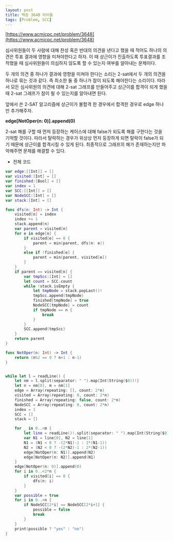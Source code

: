 ```yaml
---
layout: post
title: 백준 3648 아이돌
tags: [Problem, SCC]
---
```


[https://www.acmicpc.net/problem/3648](https://www.acmicpc.net/problem/3648)

심사위원들이 두 사람에 대해 찬성 혹은 반대의 의견을 낸다고 했을 때 적어도 하나의 의견은 투표 결과에 영향을 미쳐야한다고 하자. 이 때 상근이가 진출하도록 투표결과를 조작했을 때 심사위원들이 의심하지 않도록 할 수 있는지 여부를 알아내는 문제이다.  

두 개의 의견 중 하나가 결과에 영향을 미쳐야 한다는 소리는 2-sat에서 두 개의 의견을 하나로 묶는 것과 같다. 즉 최소한 둘 중 하나가 참이 되도록 해야한다는 소리이다. 따라서 모든 심사위원의 의견에 대해 2-sat 그래프를 만들어주고 상근이를 합격이 되게 했을 때 2-sat 그래프가 참이 될 수 있는지를 알아내면 된다.  

앞에서 쓴 2-SAT 알고리즘에 상근이가 불합격 한 경우에서 합격한 경우로 edge 하나만 추가해주자.  

**edge[NotOper(n: 0)].append(0)**

2-sat 해를 구할 때 먼저 등장하는 케이스에 대해 false가 되도록 해를 구한다는 것을 기억할 것이다. 따라서 탈락하는 경우가 위상상 먼저 등장하게 되면 탈락이 false가 되기 때문에 상근이를 합격시킬 수 있게 된다. 최종적으로 그래프의 해가 존재하는지만 파악해주면 문제를 해결할 수 있다.  

- 전체 코드



```swift
var edge:[[Int]] = []
var visited:[Int] = []
var finished:[Bool] = []
var index = 1
var SCC:[[Int]] = []
var NodeSCC:[Int] = []
var stack:[Int] = []

func dfs(n: Int) -> Int {
    visited[n] = index
    index += 1
    stack.append(n)
    var parent = visited[n]
    for e in edge[n] {
        if visited[e] == 0 {
            parent = min(parent, dfs(n: e))
        }
        else if !finished[e] {
            parent = min(parent, visited[e])
        }
    }
    if parent == visited[n] {
        var tmpScc:[Int] = []
        let count = SCC.count
        while !stack.isEmpty {
            let tmpNode = stack.popLast()!
            tmpScc.append(tmpNode)
            finished[tmpNode] = true
            NodeSCC[tmpNode] = count
            if tmpNode == n {
                break
            }
        }
        SCC.append(tmpScc)
    }
    return parent
}

func NotOper(n: Int) -> Int {
    return (n%2 == 0 ? n+1 : n-1)
}


while let l = readLine() {
    let nm = l.split(separator: " ").map{Int(String($0))!}
    let n = nm[0], m = nm[1]
    edge = Array(repeating: [], count: 2*n)
    visited = Array(repeating: 0, count: 2*n)
    finished = Array(repeating: false, count: 2*n)
    NodeSCC = Array(repeating: 0, count: 2*n)
    index = 1
    SCC = []
    stack = []

    for _ in 0..<m {
        let line = readLine()!.split(separator: " ").map{Int(String($0))!}
        var N1 = line[0], N2 = line[1]
        N1 = (N1 < 0 ? -(2*N1)-1 : 2*(N1-1))
        N2 = (N2 < 0 ? -(2*N2)-1 : 2*(N2-1))
        edge[NotOper(n: N1)].append(N2)
        edge[NotOper(n: N2)].append(N1)
    }
    edge[NotOper(n: 0)].append(0)
    for i in 0..<2*n {
        if visited[i] == 0 {
            dfs(n: i)
        }
    }
    var possible = true
    for i in 0..<n {
        if NodeSCC[2*i] == NodeSCC[2*i+1] {
            possible = false
            break
        }
    }
    print(possible ? "yes" : "no")
}
```


